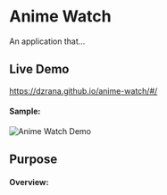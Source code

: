 # Anime Watch

An application that...

## Live Demo

https://dzrana.github.io/anime-watch/#/

#### Sample:

![Anime Watch Demo](demo/a-w_demo.gif)

## Purpose

#### Overview:
